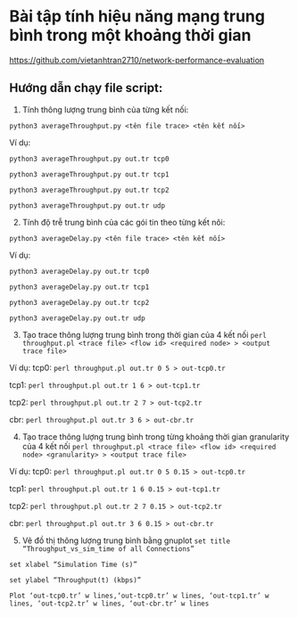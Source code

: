 # Bài tập tính hiệu năng mạng trung bình trong một khoảng thời gian
https://github.com/vietanhtran2710/network-performance-evaluation

## Hướng dẫn chạy file script:

1. Tính thông lượng trung bình của từng kết nối:

`python3 averageThroughput.py <tên file trace> <tên kết nối>`

Ví dụ: 

`python3 averageThroughput.py out.tr tcp0`

`python3 averageThroughput.py out.tr tcp1`

`python3 averageThroughput.py out.tr tcp2`

`python3 averageThroughput.py out.tr udp`

2. Tính độ trễ trung bình của các gói tin theo từng kết nôi:

`python3 averageDelay.py <tên file trace> <tên kết nối>`

Ví dụ: 

`python3 averageDelay.py out.tr tcp0`

`python3 averageDelay.py out.tr tcp1`

`python3 averageDelay.py out.tr tcp2`

`python3 averageDelay.py out.tr udp`

3. Tạo trace thông lượng trung bình trong thời gian của 4 kết nối
`perl throughput.pl <trace file> <flow id> <required node> > <output trace file>`

Ví dụ:
tcp0: `perl throughput.pl out.tr 0 5 > out-tcp0.tr`

tcp1: `perl throughput.pl out.tr 1 6 > out-tcp1.tr`

tcp2: `perl throughput.pl out.tr 2 7 > out-tcp2.tr`

cbr: `perl throughput.pl out.tr 3 6 > out-cbr.tr`

4. Tạo trace thông lượng trung bình trong từng khoảng thời gian granularity của 4 kết nối
`perl throughput.pl <trace file> <flow id> <required node> <granularity> > <output trace file>`

Ví dụ:
tcp0: `perl throughput.pl out.tr 0 5 0.15 > out-tcp0.tr`

tcp1: `perl throughput.pl out.tr 1 6 0.15 > out-tcp1.tr`

tcp2: `perl throughput.pl out.tr 2 7 0.15 > out-tcp2.tr`

cbr: `perl throughput.pl out.tr 3 6 0.15 > out-cbr.tr`

5. Vẽ đồ thị thông lượng trung bình bằng gnuplot
`set title “Throughput_vs_sim_time of all Connections”`

`set xlabel “Simulation Time (s)”`

`set ylabel “Throughput(t) (kbps)”`

`Plot ‘out-tcp0.tr’ w lines,‘out-tcp0.tr’ w lines, ‘out-tcp1.tr’ w lines, ‘out-tcp2.tr’ w lines, ‘out-cbr.tr’ w lines`

